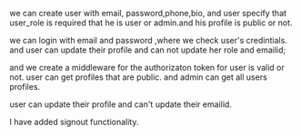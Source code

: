 we can create user with email, password,phone,bio, and user specify that user_role is required that he is user or admin.and his profile is public or not.

we can login with email and password ,where we check user's credintials. and user can update their profile and can not update her role and emailid;

and we create a middleware for the authorizaton token for user is valid or not. user can get profiles that are public. and admin can get all users profiles.

user can update their profile and can't update their emailid.

I have added signout functionality.
